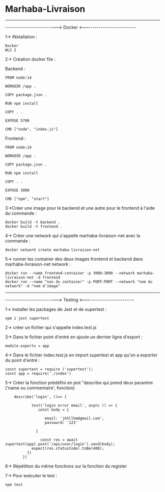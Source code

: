 # Marhaba-Livraison

______________________________________________________________

--------------------------> Docker <--------------------------

1-> INstallation :

 	Docker 
 	WLS 2
  
  2-> Création docker file : 

  Backend : 

	FROM node:14

	WORKDIR /app .

	COPY package.json .

	RUN npm install

	COPY . . 

	EXPOSE 5700

	CMD ["node", "index.js"]

	
  Frontend :

	FROM node:14

	WORKDIR /app .

	COPY package.json .

	RUN npm install

	COPY . . 

	EXPOSE 3000

	CMD ["npm", "start"]

3->Créer une image pour le backend et une autre pour le frontend à l'aide du commande :

	docker build -t backend . 
	docker build -t frontend .
	
4-> Créer une network qui s'appelle marhaba-livraison-net avec la commande : 
	
	docker network create marhaba-livraison-net 
	
5-> runner les container des deux images frontend et backend dans marhaba-livraison-net network :

	docker run --name frontend-container -p 3000:3000 --network marhaba-livraison-net -d frontend
	docker run --name "non du container" -p PORT:PORT --network "nom du network" -d "nom d'image"


______________________________________________________________

--------------------------> Testing <-------------------------

1-> installer les packages de Jest et de supertest : 

	npm i jest supertest


2-> créer un fichier qui s'appelle index.test.js 


3-> Dans le fichier point d'entré en ajoute un dernier ligne d'export :

	module.exports = app
 


4-> Dans le fichier index.test.js en import supertest et app qu'on a exporter du point d'entré :

	const supertest = require ('supertest');
	const app = require('./index')



5-> Créer la fonction prédéfini en jest "describe qui prend deux paramtre ('name ou commentaire', fonction)
	
		describe('login', ()=> {

    			test('login error email', async () => {
     			   const body = {

          			  email: 'jkhllhm@gmail.com',
          			  password: '123'

      			  }

        			const res = await supertest(app).post('/api/user/login').send(body);
   	   			expect(res.statusCode).toBe(400);
  			  })
			})


6-> Répétition du même fonctions sur la fonction du register 


7-> Pour exécuter le test : 

	npm test
